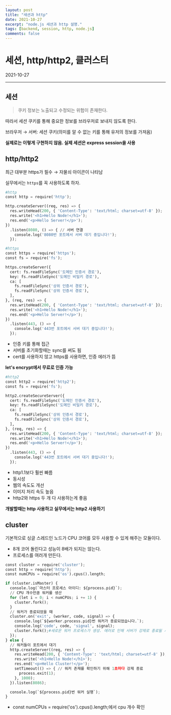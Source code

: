 ```yaml
---
layout: post
title: "새션과 http"
date: 2021-10-27
excerpt: "node.js 세션과 http 설명."
tags: [backend, session, http, node.js]
comments: false
---
```


# 세션, http/http2, 클러스터

2021-10-27

---

## 세션

> 쿠키 정보는 노출되고 수정되는 위험이 존재한다.

따라서 세션 쿠키를 통해 중요한 정보를 브라우저로 보내지 않도록 한다.

브라우저 → 서버: 세션 쿠키(의미를 알 수 없는 키를 통해 유저의 정보를 가져옴)

**실제로는 이렇게 구현하지 않음. 실제 세션은 express session을 사용**

## http/http2

최근 대부분 https가 필수 → 자물쇠 아이콘이 나타남

실무에서는 `https`를 꼭 사용하도록 하자.

```python
#http
const http = require('http');

http.createServer((req, res) => {
  res.writeHead(200, { 'Content-Type': 'text/html; charset=utf-8' });
  res.write('<h1>Hello Node!</h1>');
  res.end('<p>Hello Server!</p>');
})
  .listen(8080, () => { // 서버 연결
    console.log('8080번 포트에서 서버 대기 중입니다!');
  });
```

```python
#https
const https = require('https');
const fs = require('fs');

https.createServer({
  cert: fs.readFileSync('도메인 인증서 경로'),
  key: fs.readFileSync('도메인 비밀키 경로'),
  ca: [
    fs.readFileSync('상위 인증서 경로'),
    fs.readFileSync('상위 인증서 경로'),
  ],
}, (req, res) => {
  res.writeHead(200, { 'Content-Type': 'text/html; charset=utf-8' });
  res.write('<h1>Hello Node!</h1>');
  res.end('<p>Hello Server!</p>');
})
  .listen(443, () => {
    console.log('443번 포트에서 서버 대기 중입니다!');
  });
```

- 인증 키를 통해 접근
- 서버를 초기화할때는 sync를 써도 됨
- cert를 사용하지 않고 https를 사용하면, 인증 에러가 뜸

**let's encrypt에서 무료로 인증 가능**

```python
#http2
const http2 = require('http2');
const fs = require('fs');

http2.createSecureServer({
  cert: fs.readFileSync('도메인 인증서 경로'),
  key: fs.readFileSync('도메인 비밀키 경로'),
  ca: [
    fs.readFileSync('상위 인증서 경로'),
    fs.readFileSync('상위 인증서 경로'),
  ],
}, (req, res) => {
  res.writeHead(200, { 'Content-Type': 'text/html; charset=utf-8' });
  res.write('<h1>Hello Node!</h1>');
  res.end('<p>Hello Server!</p>');
})
  .listen(443, () => {
    console.log('443번 포트에서 서버 대기 중입니다!');
  });
```

- http1.1보다 훨씬 빠름
- 동시성
- 웹의 속도도 개선
- 이미지 처리 속도 높음
- http2와 https 두 개 다 사용하는게 좋음

**개발할때는 http 사용하고 실무에서는 http2 사용하기**

## cluster

기본적으로 싱글 스레드인 노드가 CPU 코어를 모두 사용할 수 있게 해주는 모듈이다.

- 8개 코어 돌린다고 성능이 8배가 되지는 않는다.
- 프로세스를 여러개 만든다.

```python
const cluster = require('cluster');
const http = require('http');
const numCPUs = require('os').cpus().length;

if (cluster.isMaster) {
  console.log(`마스터 프로세스 아이디: ${process.pid}`);
  // CPU 개수만큼 워커를 생산
  for (let i = 0; i < numCPUs; i += 1) {
    cluster.fork();
  }
  // 워커가 종료되었을 때
  cluster.on('exit', (worker, code, signal) => {
    console.log(`${worker.process.pid}번 워커가 종료되었습니다.`);
    console.log('code', code, 'signal', signal);
    cluster.fork();#새로운 워커 프로세스가 생성. 에러로 인해 서버가 강제로 종료될 시에 다시 서버 실행
  });
} else {
  // 워커들이 포트에서 대기
  http.createServer((req, res) => {
    res.writeHead(200, { 'Content-Type': 'text/html; charset=utf-8' });
    res.write('<h1>Hello Node!</h1>');
    res.end('<p>Hello Cluster!</p>');
    setTimeout(() => { // 워커 존재를 확인하기 위해 1초마다 강제 종료
      process.exit(1);
    }, 1000);
  }).listen(8086);

  console.log(`${process.pid}번 워커 실행`);
}
```

- const numCPUs = require('os').cpus().length;에서 cpu 개수 확인

